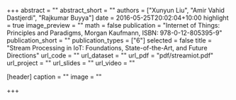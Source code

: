 +++
abstract = ""
abstract_short = ""
authors = ["Xunyun Liu", "Amir Vahid Dastjerdi", "Rajkumar Buyya"]
date = 2016-05-25T20:02:04+10:00
highlight = true
image_preview = ""
math = false
publication = "Internet of Things: Principles and Paradigms, Morgan Kaufmann, ISBN: 978-0-12-805395-9"
publication_short = ""
publication_types = ["6"]
selected = false
title = "Stream Processing in IoT: Foundations, State-of-the-Art, and Future Directions"
url_code = ""
url_dataset = ""
url_pdf = "pdf/streamiot.pdf"
url_project = ""
url_slides = ""
url_video = ""

[header]
  caption = ""
  image = ""

+++

